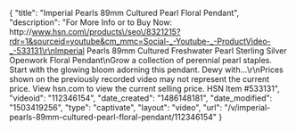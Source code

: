 {
    "title": "Imperial Pearls 89mm Cultured Pearl Floral Pendant",
    "description": "For More Info or to Buy Now: http:\/\/www.hsn.com\/products\/seo\/8321215?rdr=1&sourceid=youtube&cm_mmc=Social-_-Youtube-_-ProductVideo-_-533131\r\nImperial Pearls 89mm Cultured Freshwater Pearl Sterling Silver Openwork Floral Pendant\nGrow a collection of perennial pearl staples. Start with the glowing bloom adorning this pendant. Dewy with...\r\nPrices shown on the previously recorded video may not represent the current price.  View hsn.com to view the current selling price. HSN Item #533131",
    "videoid": "112346154",
    "date_created": "1486148181",
    "date_modified": "1503419256",
    "type": "captivate",
    "layout": "video",
    "url": "\/v\/imperial-pearls-89mm-cultured-pearl-floral-pendant\/112346154"
}